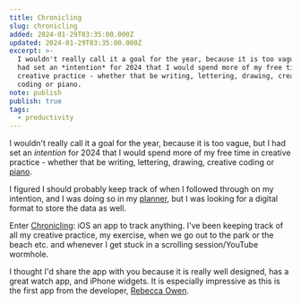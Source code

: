 ```yaml
---
title: Chronicling
slug: chronicling
added: 2024-01-29T03:35:00.000Z
updated: 2024-01-29T03:35:00.000Z
excerpt: >-
  I wouldn't really call it a goal for the year, because it is too vague, but I
  had set an *intention* for 2024 that I would spend more of my free time in
  creative practice - whether that be writing, lettering, drawing, creative
  coding or piano.
note: publish
publish: true
tags:
  - productivity
---
```


I wouldn't really call it a goal for the year, because it is too vague, but I had set an *intention* for 2024 that I would spend more of my free time in creative practice - whether that be writing, lettering, drawing, creative coding or [piano](/roland-f701/).

I figured I should probably keep track of when I followed through on my intention, and I was doing so in my [planner](/hobonichi-techo-cousin/), but I was looking for a digital format to store the data as well.

Enter [Chronicling](https://chroniclingapp.com/): iOS an app to track anything. I've been keeping track of all my creative practice, my exercise, when we go out to the park or the beach etc. and whenever I get stuck in a scrolling session/YouTube wormhole. 

I thought I'd share the app with you because it is really well designed, has a great watch app, and iPhone widgets. It is especially impressive as this is the first app from the developer, [Rebecca Owen](https://beccais.online/projects/).


